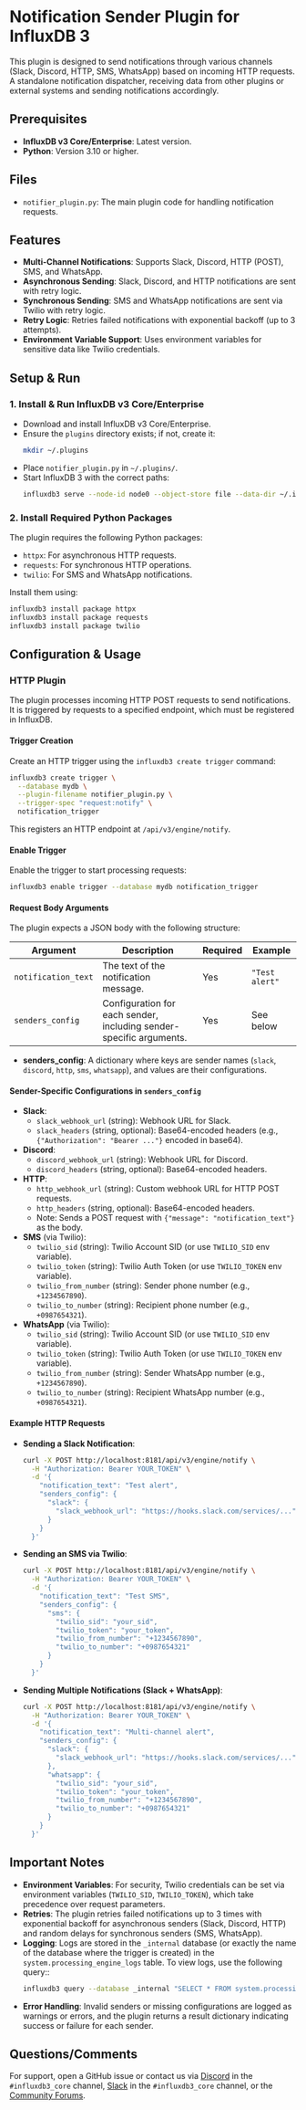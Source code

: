 # Notification Sender Plugin for InfluxDB 3

This plugin is designed to send notifications through various channels (Slack, Discord, HTTP, SMS, WhatsApp) based on incoming HTTP requests. A standalone notification dispatcher, receiving data from other plugins or external systems and sending notifications accordingly.

## Prerequisites
- **InfluxDB v3 Core/Enterprise**: Latest version.
- **Python**: Version 3.10 or higher.

## Files
- `notifier_plugin.py`: The main plugin code for handling notification requests.

## Features
- **Multi-Channel Notifications**: Supports Slack, Discord, HTTP (POST), SMS, and WhatsApp.
- **Asynchronous Sending**: Slack, Discord, and HTTP notifications are sent with retry logic.
- **Synchronous Sending**: SMS and WhatsApp notifications are sent via Twilio with retry logic.
- **Retry Logic**: Retries failed notifications with exponential backoff (up to 3 attempts).
- **Environment Variable Support**: Uses environment variables for sensitive data like Twilio credentials.

## Setup & Run

### 1. Install & Run InfluxDB v3 Core/Enterprise
- Download and install InfluxDB v3 Core/Enterprise.
- Ensure the `plugins` directory exists; if not, create it:
  ```bash
  mkdir ~/.plugins
  ```
- Place `notifier_plugin.py` in `~/.plugins/`.
- Start InfluxDB 3 with the correct paths:
  ```bash
  influxdb3 serve --node-id node0 --object-store file --data-dir ~/.influxdb3 --plugin-dir ~/.plugins
  ```

### 2. Install Required Python Packages
The plugin requires the following Python packages:
- `httpx`: For asynchronous HTTP requests.
- `requests`: For synchronous HTTP operations.
- `twilio`: For SMS and WhatsApp notifications.

Install them using:
```bash
influxdb3 install package httpx
influxdb3 install package requests
influxdb3 install package twilio
```

## Configuration & Usage

### HTTP Plugin
The plugin processes incoming HTTP POST requests to send notifications. It is triggered by requests to a specified endpoint, which must be registered in InfluxDB.

#### Trigger Creation
Create an HTTP trigger using the `influxdb3 create trigger` command:
```bash
influxdb3 create trigger \
  --database mydb \
  --plugin-filename notifier_plugin.py \
  --trigger-spec "request:notify" \
  notification_trigger
```
This registers an HTTP endpoint at `/api/v3/engine/notify`.

#### Enable Trigger
Enable the trigger to start processing requests:
```bash
influxdb3 enable trigger --database mydb notification_trigger
```

#### Request Body Arguments
The plugin expects a JSON body with the following structure:

| Argument              | Description                                                                 | Required | Example                           |
|-----------------------|-----------------------------------------------------------------------------|----------|-----------------------------------|
| `notification_text`   | The text of the notification message.                                       | Yes      | `"Test alert"`                    |
| `senders_config`      | Configuration for each sender, including sender-specific arguments.         | Yes      | See below                         |

- **senders_config**: A dictionary where keys are sender names (`slack`, `discord`, `http`, `sms`, `whatsapp`), and values are their configurations.

#### Sender-Specific Configurations in `senders_config`
- **Slack**:
  - `slack_webhook_url` (string): Webhook URL for Slack.
  - `slack_headers` (string, optional): Base64-encoded headers (e.g., `{"Authorization": "Bearer ..."}` encoded in base64).
- **Discord**:
  - `discord_webhook_url` (string): Webhook URL for Discord.
  - `discord_headers` (string, optional): Base64-encoded headers.
- **HTTP**:
  - `http_webhook_url` (string): Custom webhook URL for HTTP POST requests.
  - `http_headers` (string, optional): Base64-encoded headers.
  - Note: Sends a POST request with `{"message": "notification_text"}` as the body.
- **SMS** (via Twilio):
  - `twilio_sid` (string): Twilio Account SID (or use `TWILIO_SID` env variable).
  - `twilio_token` (string): Twilio Auth Token (or use `TWILIO_TOKEN` env variable).
  - `twilio_from_number` (string): Sender phone number (e.g., `+1234567890`).
  - `twilio_to_number` (string): Recipient phone number (e.g., `+0987654321`).
- **WhatsApp** (via Twilio):
  - `twilio_sid` (string): Twilio Account SID (or use `TWILIO_SID` env variable).
  - `twilio_token` (string): Twilio Auth Token (or use `TWILIO_TOKEN` env variable).
  - `twilio_from_number` (string): Sender WhatsApp number (e.g., `+1234567890`).
  - `twilio_to_number` (string): Recipient WhatsApp number (e.g., `+0987654321`).

#### Example HTTP Requests
- **Sending a Slack Notification**:
  ```bash
  curl -X POST http://localhost:8181/api/v3/engine/notify \
    -H "Authorization: Bearer YOUR_TOKEN" \
    -d '{
      "notification_text": "Test alert",
      "senders_config": {
        "slack": {
          "slack_webhook_url": "https://hooks.slack.com/services/..."
        }
      }
    }'
  ```

- **Sending an SMS via Twilio**:
  ```bash
  curl -X POST http://localhost:8181/api/v3/engine/notify \
    -H "Authorization: Bearer YOUR_TOKEN" \
    -d '{
      "notification_text": "Test SMS",
      "senders_config": {
        "sms": {
          "twilio_sid": "your_sid",
          "twilio_token": "your_token",
          "twilio_from_number": "+1234567890",
          "twilio_to_number": "+0987654321"
        }
      }
    }'
  ```

- **Sending Multiple Notifications (Slack + WhatsApp)**:
  ```bash
  curl -X POST http://localhost:8181/api/v3/engine/notify \
    -H "Authorization: Bearer YOUR_TOKEN" \
    -d '{
      "notification_text": "Multi-channel alert",
      "senders_config": {
        "slack": {
          "slack_webhook_url": "https://hooks.slack.com/services/..."
        },
        "whatsapp": {
          "twilio_sid": "your_sid",
          "twilio_token": "your_token",
          "twilio_from_number": "+1234567890",
          "twilio_to_number": "+0987654321"
        }
      }
    }'
  ```

## Important Notes
- **Environment Variables**: For security, Twilio credentials can be set via environment variables (`TWILIO_SID`, `TWILIO_TOKEN`), which take precedence over request parameters.
- **Retries**: The plugin retries failed notifications up to 3 times with exponential backoff for asynchronous senders (Slack, Discord, HTTP) and random delays for synchronous senders (SMS, WhatsApp).
- **Logging**: Logs are stored in the `_internal` database (or exactly the name of the database where the trigger is created) in the `system.processing_engine_logs` table. To view logs, use the following query::
  ```bash
  influxdb3 query --database _internal "SELECT * FROM system.processing_engine_logs"
  ```
- **Error Handling**: Invalid senders or missing configurations are logged as warnings or errors, and the plugin returns a result dictionary indicating success or failure for each sender.

## Questions/Comments
For support, open a GitHub issue or contact us via [Discord](https://discord.com/invite/vZe2w2Ds8B) in the `#influxdb3_core` channel, [Slack](https://influxcommunity.slack.com/) in the `#influxdb3_core` channel, or the [Community Forums](https://community.influxdata.com/).